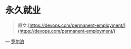 # 永久就业

> 原文:[https://devops.com/permanent-employment/](https://devops.com/permanent-employment/)

— [罗尔泊](https://devops.com/author/breselman/)